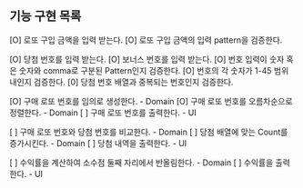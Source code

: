## 기능 구현 목록

[O] 로또 구입 금액을 입력 받는다.
  [O] 로또 구입 금액의 입력 pattern을 검증한다.

[O] 당첨 번호를 입력 받는다.
[O] 보너스 번호를 입력 받는다.
  [O] 번호 입력이 숫자 혹은 숫자와 comma로 구분된 Pattern인지 검증한다.
  [O] 번호의 각 숫자가 1-45 범위 내인지 검증한다.
  [0] 당첨 번호 배열과 중복되는 번호인지 검증한다.


[O] 구매 로또 번호를 임의로 생성한다. - Domain
[O] 구매 로또 번호를 오름차순으로 정렬한다. - Domain
[ ] 구매 로또 번호를 출력한다. - UI

[ ] 구매 로또 번호와 당첨 번호를 비교한다. - Domain
[ ] 당첨 배열에 맞는 Count를 증가시킨다. - Domain
[ ] 당첨 내역을 출력한다. - UI

[ ] 수익률을 계산하여 소수점 둘째 자리에서 반올림한다. - Domain
[ ] 수익률을 출력한다. - UI